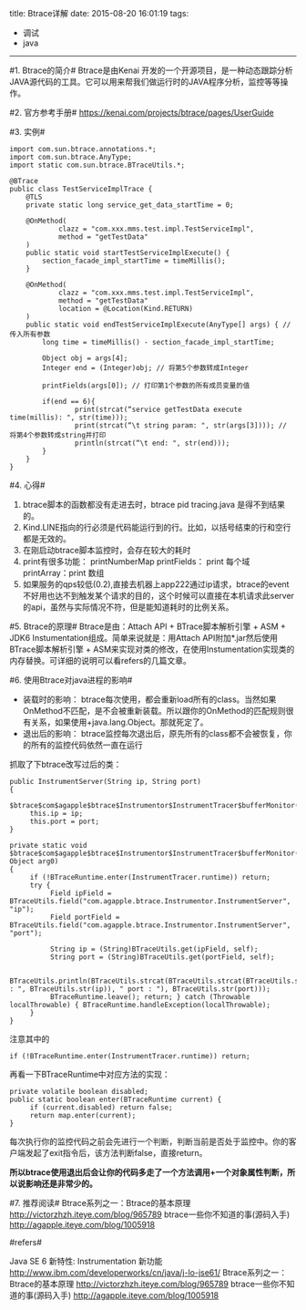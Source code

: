 title: Btrace详解
date: 2015-08-20 16:01:19
tags: 
- 调试
- java
---

#1. Btrace的简介#
Btrace是由Kenai 开发的一个开源项目，是一种动态跟踪分析JAVA源代码的工具。它可以用来帮我们做运行时的JAVA程序分析，监控等等操作。

#2. 官方参考手册#
<https://kenai.com/projects/btrace/pages/UserGuide>


#3. 实例#

```
import com.sun.btrace.annotations.*;
import com.sun.btrace.AnyType;
import static com.sun.btrace.BTraceUtils.*;

@BTrace
public class TestServiceImplTrace {
    @TLS
    private static long service_get_data_startTime = 0;

    @OnMethod(
            clazz = "com.xxx.mms.test.impl.TestServiceImpl",
            method = "getTestData"
    )
    public static void startTestServiceImplExecute() {
        section_facade_impl_startTime = timeMillis();
    }

    @OnMethod(
            clazz = "com.xxx.mms.test.impl.TestServiceImpl",
            method = "getTestData"
            location = @Location(Kind.RETURN)
    )
    public static void endTestServiceImplExecute(AnyType[] args) { // 传入所有参数
        long time = timeMillis() - section_facade_impl_startTime;

        Object obj = args[4];
        Integer end = (Integer)obj; // 将第5个参数转成Integer

        printFields(args[0]); // 打印第1个参数的所有成员变量的值

        if(end == 6){
                print(strcat(“service getTestData execute time(millis): ", str(time)));
                print(strcat(“\t string param: ", str(args[3]))); // 将第4个参数转成string并打印
                println(strcat(“\t end: ", str(end)));
        }
    }
}
```

#4. 心得#
1. btrace脚本的函数都没有走进去时，btrace pid tracing.java 是得不到结果的。
2. Kind.LINE指向的行必须是代码能运行到的行。比如，以括号结束的行和空行都是无效的。
3. 在刚启动btrace脚本监控时，会存在较大的耗时
4. print有很多功能：
     printNumberMap
     printFields： print 每个域
     printArray：print 数组
5. 如果服务的qps较低(0.2),直接去机器上app222通过ip请求，btrace的event不好用也达不到触发某个请求的目的，这个时候可以直接在本机请求此server的api，虽然与实际情况不符，但是能知道耗时的比例关系。


#5. Btrace的原理#
Btrace是由：Attach API + BTrace脚本解析引擎 + ASM + JDK6 Instumentation组成。简单来说就是：用Attach API附加*.jar然后使用BTrace脚本解析引擎 + ASM来实现对类的修改，在使用Instumentation实现类的内存替换。可详细的说明可以看refers的几篇文章。

#6. 使用Btrace对java进程的影响#
- 装载时的影响：
btrace每次使用，都会重新load所有的class。当然如果OnMethod不匹配，是不会被重新装载。所以跟你的OnMethod的匹配规则很有关系，如果使用+java.lang.Object。那就死定了。
- 退出后的影响：
btrace监控每次退出后，原先所有的class都不会被恢复，你的所有的监控代码依然一直在运行

抓取了下btrace改写过后的类：

```
public InstrumentServer(String ip, String port)
{
     $btrace$com$agapple$btrace$Instrumentor$InstrumentTracer$bufferMonitor(this);
     this.ip = ip;
     this.port = port;
}
```

```
private static void $btrace$com$agapple$btrace$Instrumentor$InstrumentTracer$bufferMonitor(@Self Object arg0)
{
     if (!BTraceRuntime.enter(InstrumentTracer.runtime)) return;
     try {
          Field ipField = BTraceUtils.field("com.agapple.btrace.Instrumentor.InstrumentServer", "ip");
          Field portField = BTraceUtils.field("com.agapple.btrace.Instrumentor.InstrumentServer", "port");
 
          String ip = (String)BTraceUtils.get(ipField, self);
          String port = (String)BTraceUtils.get(portField, self);

          BTraceUtils.println(BTraceUtils.strcat(BTraceUtils.strcat(BTraceUtils.strcat("ip : ", BTraceUtils.str(ip)), " port : "), BTraceUtils.str(port)));
          BTraceRuntime.leave(); return; } catch (Throwable localThrowable) { BTraceRuntime.handleException(localThrowable);
     }
}
```

注意其中的

```
if (!BTraceRuntime.enter(InstrumentTracer.runtime)) return;
```

再看一下BTraceRuntime中对应方法的实现：

```
private volatile boolean disabled;
public static boolean enter(BTraceRuntime current) {
     if (current.disabled) return false;
     return map.enter(current);
}
```

每次执行你的监控代码之前会先进行一个判断，判断当前是否处于监控中。你的客户端发起了exit指令后，该方法判断false，直接return。

**所以btrace使用退出后会让你的代码多走了一个方法调用+一个对象属性判断，所以说影响还是非常少的。**

#7. 推荐阅读#
Btrace系列之一：Btrace的基本原理 http://victorzhzh.iteye.com/blog/965789
btrace一些你不知道的事(源码入手) http://agapple.iteye.com/blog/1005918

#refers#
>
Java SE 6 新特性: Instrumentation 新功能 http://www.ibm.com/developerworks/cn/java/j-lo-jse61/
Btrace系列之一：Btrace的基本原理 http://victorzhzh.iteye.com/blog/965789
btrace一些你不知道的事(源码入手) http://agapple.iteye.com/blog/1005918
